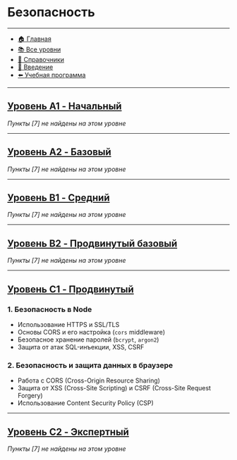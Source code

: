 # **Безопасность**

---

- [🏠 Главная](../../readme.md)
- [📚 Все уровни](../index.md)
- [📖 Справочники](../../guides/index.md)
- [🔧 Введение](../../Intro/index.md)
- [⬅️ Учебная программа](./index.md)

---

## [**Уровень A1 - Начальный**](../levels/A1/index.md)

_Пункты [7] не найдены на этом уровне_

---

## [**Уровень A2 - Базовый**](../levels/A2/index.md)

_Пункты [7] не найдены на этом уровне_

---

## [**Уровень B1 - Средний**](../levels/B1/index.md)

_Пункты [7] не найдены на этом уровне_

---

## [**Уровень B2 - Продвинутый базовый**](../levels/B2/index.md)

_Пункты [7] не найдены на этом уровне_

---

## [**Уровень C1 - Продвинутый**](../levels/C1/index.md)

### **1. Безопасность в Node**

- Использование HTTPS и SSL/TLS
- Основы CORS и его настройка (`cors` middleware)
- Безопасное хранение паролей (`bcrypt`, `argon2`)
- Защита от атак SQL-инъекции, XSS, CSRF

### **2. Безопасность и защита данных в браузере**

- Работа с CORS (Cross-Origin Resource Sharing)
- Защита от XSS (Cross-Site Scripting) и CSRF (Cross-Site Request Forgery)
- Использование Content Security Policy (CSP)

---

## [**Уровень C2 - Экспертный**](../levels/C2/index.md)

_Пункты [7] не найдены на этом уровне_

